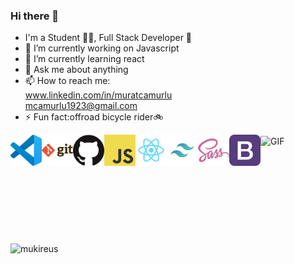 ### Hi there 👋


- I'm a Student 👨‍🎓, Full Stack Developer 🚀
- 🔭 I’m currently working on Javascript
- 🌱 I’m currently learning react
- 💬 Ask me about anything
- 📫 How to reach me: </br>
www.linkedin.com/in/muratcamurlu</br>
mcamurlu1923@gmail.com
- ⚡ Fun fact:offroad bicycle rider🚲
<img align="center" alt="GIF" src="https://github.com/abhisheknaiidu/abhisheknaiidu/blob/master/code.gif?raw=true" width="500" height="320" />
<img align="left" alt="Visual Studio Code" width="50px" src="https://raw.githubusercontent.com/github/explore/80688e429a7d4ef2fca1e82350fe8e3517d3494d/topics/visual-studio-code/visual-studio-code.png" />
<img align="left" alt="Git" width="50px" src="https://raw.githubusercontent.com/github/explore/80688e429a7d4ef2fca1e82350fe8e3517d3494d/topics/git/git.png" />
<img align="left" alt="GitHub" width="50px" src="https://raw.githubusercontent.com/github/explore/78df643247d429f6cc873026c0622819ad797942/topics/github/github.png" />

<img align="left" alt="Javascript" width="50px" src="https://raw.githubusercontent.com/github/explore/cebd63002168a05a6a642f309227eefeccd92950/topics/javascript/javascript.png" />
<img align="left" alt="React" width="50px" src="https://raw.githubusercontent.com/github/explore/cebd63002168a05a6a642f309227eefeccd92950/topics/react/react.png" />
<img align="left" alt="tailwind" width="50px" src="https://raw.githubusercontent.com/github/explore/cebd63002168a05a6a642f309227eefeccd92950/topics/tailwind/tailwind.png" />
<img align="left" alt="Sass" width="50px" src="https://raw.githubusercontent.com/github/explore/cebd63002168a05a6a642f309227eefeccd92950/topics/sass/sass.png" />
<img align="left" alt="Bootstrap" width="50px" src="https://raw.githubusercontent.com/github/explore/cebd63002168a05a6a642f309227eefeccd92950/topics/bootstrap/bootstrap.png" />
<br/><br/><br/><br/><br/><br/><br/><br/><br/>
 <br/>
 

 <img width="700rem" height="180em" align="center" src="https://github-readme-stats.vercel.app/api/top-langs?username=MuratCamurlu&show_icons=true&locale=en&layout=compact&langs_count=8&theme=algolia" alt="mukireus"/>
 
